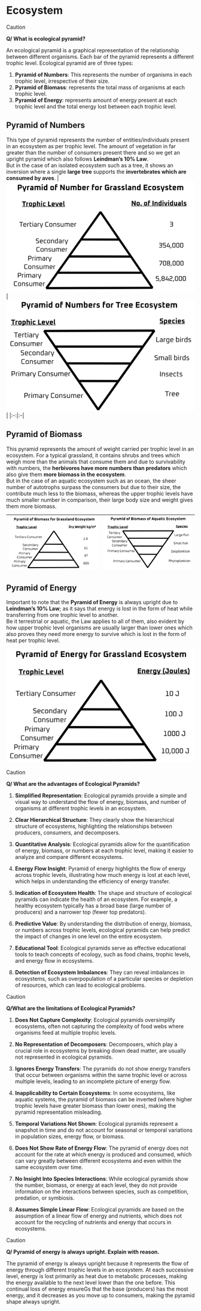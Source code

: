 # Ecosystem 

> [!CAUTION]
> **Q/ What is ecological pyramid?**
>
>  An ecological pyramid is a graphical representation of the relationship between different organisms. Each bar of the pyramid represents a different trophic level. Ecological pyramid are of three types: 
> 1. **Pyramid of Numbers**: This represents the number of organisms in each trophic level, irrespective of their size. 
> 2. **Pyramid of Biomass**: represents the total mass of organisms at each trophic level. 
> 3. **Pyramid of Energy**: represents amount of energy present at each trophic level and the total energy lost between each trophic level. 

## Pyramid of Numbers 
This type of pyramid represents the number of entities/individuals present in an ecosystem as per trophic level. The amount of vegetation in far greater than the number of consumers present there and so we get an upright pyramid which also follows **Leindman’s 10% Law**.  
But in the case of an isolated ecosystem such as a tree, it shows an inversion where a single **large tree** supports the **invertebrates which are consumed by aves**. 
| <img src="../diagram/ch12/u-pyramid-number.png"> | <img src="../diagram/ch12/i-pyramid-number.png"> |
|:-:|:-|

## Pyramid of Biomass 
This pyramid represents the amount of weight carried per trophic level in an ecosystem. For a typical grassland, it contains shrubs and trees which weigh more than the animals that consume them and due to survivability with numbers, the **herbivores have more numbers than predators** which also give them **more biomass in the ecosystem**.  
But in the case of an aquatic ecosystem such as an ocean, the sheer number of autotrophs surpass the consumers but due to their size, the contribute much less to the biomass, whereas the upper trophic levels have much smaller number in comparison, their large body size and weight gives them more biomass.

| <img src="../diagram/ch12/u-pyramid-biomass.png"> | <img src="../diagram/ch12/i-pyramid-biomass.png"> | 
|:-:|:-:|

## Pyramid of Energy 
Important to note that the **Pyramid of Energy** is always upright due to **Leindman’s 10% Law**; as it says that energy is lost in the form of heat while transferring from one trophic level to another.  
Be it terrestrial or aquatic, the Law applies to all of them, also evident by how upper trophic level organisms are usually larger than lower ones which also proves they need more energy to survive which is lost in the form of heat per trophic level.

<img src="../diagram/ch12/pyramid-energy.png">

> [!CAUTION]
> **Q/ What are the advantages of Ecological Pyramids?**
>
> 1. **Simplified Representation**: Ecological pyramids provide a simple and visual way to understand the flow of energy, biomass, and number of organisms at different trophic levels in an ecosystem.
> 
> 2. **Clear Hierarchical Structure**: They clearly show the hierarchical structure of ecosystems, highlighting the relationships between producers, consumers, and decomposers.
>
> 3. **Quantitative Analysis**: Ecological pyramids allow for the quantification of energy, biomass, or numbers at each trophic level, making it easier to analyze and compare different ecosystems.
>
> 4. **Energy Flow Insight**: Pyramid of energy highlights the flow of energy across trophic levels, illustrating how much energy is lost at each level, which helps in understanding the efficiency of energy transfer.
>
> 5. **Indication of Ecosystem Health**: The shape and structure of ecological pyramids can indicate the health of an ecosystem. For example, a healthy ecosystem typically has a broad base (large number of producers) and a narrower top (fewer top predators).
>
> 6. **Predictive Value**: By understanding the distribution of energy, biomass, or numbers across trophic levels, ecological pyramids can help predict the impact of changes in one level on the entire ecosystem.
> 
> 7. **Educational Tool**: Ecological pyramids serve as effective educational tools to teach concepts of ecology, such as food chains, trophic levels, and energy flow in ecosystems.
>
> 8. **Detection of Ecosystem Imbalances**: They can reveal imbalances in ecosystems, such as overpopulation of a particular species or depletion of resources, which can lead to ecological problems.

> [!CAUTION]
> **Q/What are the limitations of Ecological Pyramids?**
>
> 1. **Does Not Capture Complexity**: Ecological pyramids oversimplify ecosystems, often not capturing the complexity of food webs where organisms feed at multiple trophic levels.
> 
> 2. **No Representation of Decomposers**: Decomposers, which play a crucial role in ecosystems by breaking down dead matter, are usually not represented in ecological pyramids.
> 
> 3. **Ignores Energy Transfers**: The pyramids do not show energy transfers that occur between organisms within the same trophic level or across multiple levels, leading to an incomplete picture of energy flow.
> 
> 4. **Inapplicability to Certain Ecosystems**: In some ecosystems, like aquatic systems, the pyramid of biomass can be inverted (where higher trophic levels have greater biomass than lower ones), making the pyramid representation misleading.
>
> 5. **Temporal Variations Not Shown**: Ecological pyramids represent a snapshot in time and do not account for seasonal or temporal variations in population sizes, energy flow, or biomass.
>
> 6. **Does Not Show Rate of Energy Flow**: The pyramid of energy does not account for the rate at which energy is produced and consumed, which can vary greatly between different ecosystems and even within the same ecosystem over time.
> 
> 7. **No Insight Into Species Interactions**: While ecological pyramids show the number, biomass, or energy at each level, they do not provide information on the interactions between species, such as competition, predation, or symbiosis.
> 
> 8. **Assumes Simple Linear Flow**: Ecological pyramids are based on the assumption of a linear flow of energy and nutrients, which does not account for the recycling of nutrients and energy that occurs in ecosystems.

> [!CAUTION]
> **Q/ Pyramid of energy is always upright. Explain with reason.**
>
> The pyramid of energy is always upright because it represents the flow of energy through different trophic levels in an ecosystem. At each successive level, energy is lost primarily as heat due to metabolic processes, making the energy available to the next level lower than the one before. This continual loss of energy ensureGs that the base (producers) has the most energy, and it decreases as you move up to consumers, making the pyramid shape always upright.